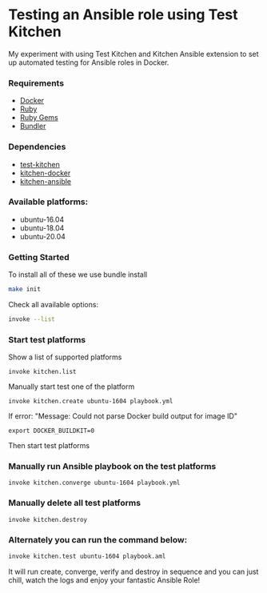 # Testing an Ansible role using Test Kitchen
My experiment with using Test Kitchen and Kitchen Ansible extension to set up automated testing for Ansible roles in Docker.

### Requirements
* [Docker](https://www.docker.com/)
* [Ruby](https://www.ruby-lang.org/)
* [Ruby Gems](https://rubygems.org/)
* [Bundler](https://bundler.io/)

### Dependencies
* [test-kitchen](https://github.com/test-kitchen/test-kitchen)
* [kitchen-docker](https://github.com/test-kitchen/kitchen-docker)
* [kitchen-ansible](https://github.com/neillturner/kitchen-ansible)

### Available platforms:
- ubuntu-16.04
- ubuntu-18.04
- ubuntu-20.04

### Getting Started
To install all of these we use bundle install
```bash
make init
```
Check all available options:
```bash
invoke --list
```
### Start test platforms
Show a list of supported platforms
```
invoke kitchen.list
```
Manually start test one of the platform
```
invoke kitchen.create ubuntu-1604 playbook.yml
```
If error: "Message: Could not parse Docker build output for image ID"
```
export DOCKER_BUILDKIT=0
```
Then start test platforms

### Manually run Ansible playbook on the test platforms
```
invoke kitchen.converge ubuntu-1604 playbook.yml
```
### Manually delete all test platforms
```
invoke kitchen.destroy
```
### Alternately you can run the command below:
```bash
invoke kitchen.test ubuntu-1604 playbook.aml
```
It will run create, converge, verify and destroy in sequence and you can just chill, watch the logs and enjoy your fantastic Ansible Role!
